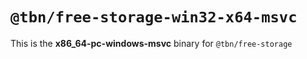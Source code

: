 # `@tbn/free-storage-win32-x64-msvc`

This is the **x86_64-pc-windows-msvc** binary for `@tbn/free-storage`
